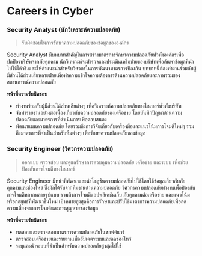 # Careers in Cyber

### Security Analyst (นักวิเคราะห์ความปลอดภัย)

> รับผิดชอบในการรักษาความปลอดภัยของข้อมูลขององค์กร

Security Analyst มีบทบาทสำคัญในการสร้างมาตรการรักษาความปลอดภัยทั่วทั้งองค์กรเพื่อปกป้องบริษัทจากภัยคุกคาม นักวิเคราะห์จะสำรวจและประเมินเครือข่ายของบริษัทเพื่อค้นหาข้อมูลที่นำไปใช้ได้จริงและให้คำแนะนำสำหรับวิศวกรในการพัฒนามาตรการป้องกัน บทบาทนี้ต้องทำงานร่วมกับผู้มีส่วนได้ส่วนเสียหลายฝ่ายเพื่อทำความเข้าใจความต้องการด้านความปลอดภัยและภาพรวมของสถานการณ์ความปลอดภัย

**หน้าที่ความรับผิดชอบ**

* ทำงานร่วมกับผู้มีส่วนได้ส่วนเสียต่างๆ เพื่อวิเคราะห์ความปลอดภัยทางไซเบอร์ทั่วทั้งบริษัท
* จัดทำรายงานอย่างต่อเนื่องเกี่ยวกับความปลอดภัยของเครือข่าย โดยบันทึกปัญหาด้านความปลอดภัยและมาตรการที่ดำเนินการเพื่อตอบสนอง
* พัฒนาแผนความปลอดภัย โดยรวมถึงการวิจัยเกี่ยวกับเครื่องมือและแนวโน้มการโจมตีใหม่ๆ รวมถึงมาตรการที่จำเป็นสำหรับทีมต่างๆ เพื่อรักษาความปลอดภัยของข้อมูล

### Security Engineer (วิศวกรความปลอดภัย)

> ออกแบบ ตรวจสอบ และดูแลรักษาการควบคุมความปลอดภัย เครือข่าย และระบบ เพื่อช่วยป้องกันการโจมตีทางไซเบอร์

Security Engineer มีหน้าที่พัฒนาและนำโซลูชันความปลอดภัยไปใช้โดยใช้ข้อมูลเกี่ยวกับภัยคุกคามและช่องโหว่ ซึ่งมักได้รับจากทีมงานด้านความปลอดภัย วิศวกรความปลอดภัยทำงานเพื่อป้องกันการโจมตีหลากหลายรูปแบบ รวมถึงการโจมตีแอปพลิเคชันเว็บ ภัยคุกคามต่อเครือข่าย และแนวโน้มหรือกลยุทธ์ที่พัฒนาขึ้นใหม่ เป้าหมายสูงสุดคือการรักษาและปรับใช้มาตรการความปลอดภัยเพื่อลดความเสี่ยงจากการโจมตีและการสูญหายของข้อมูล

**หน้าที่ความรับผิดชอบ**

* ทดสอบและตรวจสอบมาตรการความปลอดภัยในซอฟต์แวร์
* ตรวจสอบเครือข่ายและรายงานเพื่ออัปเดตระบบและลดช่องโหว่
* ระบุและนำระบบที่จำเป็นสำหรับความปลอดภัยสูงสุดไปใช้
